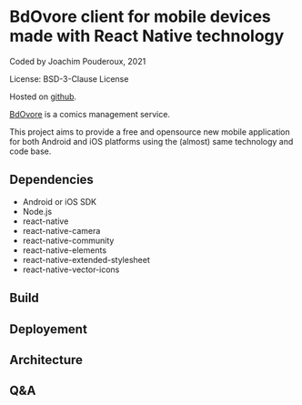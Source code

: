 # BdOvore client for mobile devices made with React Native technology

Coded by Joachim Pouderoux, 2021

License: BSD-3-Clause License

Hosted on [github](https://github.com/jpouderoux/bdovore-rn).

[BdOvore](https://www.bdovore.com) is a comics management service.

This project aims to provide a free and opensource new mobile application for both Android and iOS platforms using the (almost) same technology and code base.

## Dependencies

- Android or iOS SDK
- Node.js
- react-native
- react-native-camera
- react-native-community
- react-native-elements
- react-native-extended-stylesheet
- react-native-vector-icons

## Build

## Deployement

## Architecture

## Q&A
